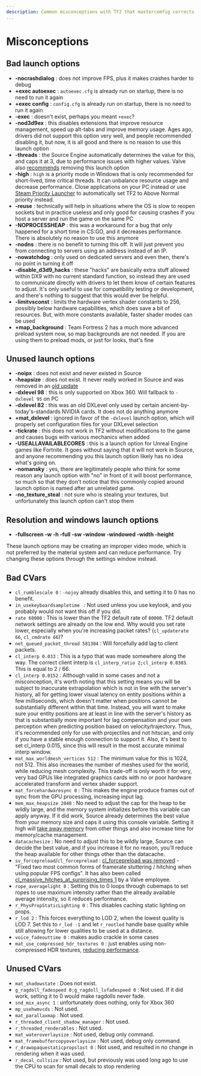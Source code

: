 ```yaml
---
description: Common misconceptions with TF2 that mastercomfig corrects.
...
```


# Misconceptions

## Bad launch options

- **-nocrashdialog** : does not improve FPS, plus it makes crashes harder to debug
- **+exec autoexec** : `autoexec.cfg` is already run on startup, there is no need to run it again
- **+exec config** : `config.cfg` is already run on startup, there is no need to run it again
- **-exec** : doesn't exist, perhaps you meant `+exec`?
- **-nod3d9ex** : this disables extensions that improve resource management, speed up alt-tabs and improve memory usage. Ages ago, drivers did not support this option very well, and people recommended disabling it, but now, it is all good and there is no reason to use this launch option
- **-threads** : the Source Engine automatically determines the value for this, and caps it at 3, due to performance issues with higher values. Valve also [recommends](https://www.reddit.com/r/GlobalOffensive/comments/5y8r7v/in_depth_discussion_of_the_threads_launch_option/dep5yno/) removing this launch option
- **-high** : `high` is a priority mode in Windows that is only recommended for short-lived, time critical threads. It can unbalance resource usage and decrease performance. Close applications on your PC instead or use [Steam Priority Launcher](https://github.com/Leo40Git/SteamPriorityLauncher) to automatically set TF2 to Above Normal priority instead.
- **-reuse** : technically will help in situations where the OS is slow to reopen sockets but in practice useless and only good for causing crashes if you host a server and run the game on the same PC
- **-NOPROCESSHEAP** : this was a workaround for a bug that only happened for a short time in CS:GO, and it decreases performance. There is absolutely no reason to use this anymore
- **-nodns** : there is no benefit to turning this off. It will just prevent you from connecting to servers using an address instead of an IP.
- **-nowatchdog** : only used on dedicated servers and even then, there's no point in turning it off
- **-disable_d3d9_hacks** : these "hacks" are basically extra stuff allowed within DX9 with no current standard function, so instead they are used to communicate directly with drivers to let them know of certain features to adjust. It's only useful to use for compatibility testing or development, and there's nothing to suggest that this would ever be helpful.
- **-limitvsconst** : limits the hardware vertex shader constants to 256, possibly below hardware capabilities, which does save a bit of resources. But, with more constants available, faster shader modes can be used
- **+map_background** : Team Fortress 2 has a much more advanced preload system now, so map backgrounds are not needed. If you are using them to preload mods, or just for looks, that's fine

## Unused launch options

- **-noipx** : does not exist and never existed in Source
- **-heapsize** : does not exist. It never really worked in Source and was removed in an [old update](https://store.steampowered.com/oldnews/4371)
- **-dxlevel 98** : this is only supported on Xbox 360. Will fallback to `-dxlevel 95` on PC
- **-dxlevel 82** : this was an old DXLevel only used by certain ancient-by-today's-standards NVIDIA cards. It does not do anything anymore
- **+mat_dxlevel** : ignored in favor of the `-dxlevel` launch option, which will properly set configuration files for your DXLevel selection
- **-tickrate** : this does not work in TF2 without modifications to the game and causes bugs with various mechanics when added
- **-USEALLAVAILABLECORES** : this is a launch option for Unreal Engine games like Fortnite. It goes without saying that it will not work in Source, and anyone recommending you this launch option likely has no idea what's going on.
- **-nomansky** : yes, there are legitimately people who think for some reason any launch option with "no" in front of it will boost performance, so much so that they don't notice that this commonly copied around launch option is named after an unrelated game.
- **-no_texture_steal** : not sure who is stealing your textures, but unfortunately this launch option can't stop them

## Resolution and windows launch options

- **-fullscreen -w -h -full -sw -window -windowed -width -height**

These launch options may be creating an improper video mode, which is not preferred by the material system and can reduce performance. Try changing these options through the settings window instead.

## Bad CVars

- `cl_rumblescale 0` : `-nojoy` already disables this, and setting it to 0 has no benefit.
- `in_usekeyboardsampletime ` : Not used unless you use keylook, and you probably would not want this off if you did.
- `rate 60000` : This is lower than the TF2 default rate of `80000`. TF2 default network settings are already on the low end. Why would you set rate lower, especially when you're increasing packet rates? (`cl_updaterate 66`, `cl_cmdrate 66`)?
- `net_queued_packet_thread 581304` : Will forcefully add lag to client packets.
- `cl_interp 0.033` : This is a typo that was made somewhere along the way. The correct client interp is `cl_interp_ratio 2;cl_interp 0.0303`. This is equal to 2 / 66.
- `cl_interp 0.0152` : Although valid in some cases and not a misconception, it's worth noting that this setting means you will be subject to inaccurate extrapolation which is not in line with the server's history, all for getting lower visual latency on entity positions within a few milliseconds, which doesn't matter when positions cannot be substantially different within that time. Instead, you will want to make sure your entity positions are at least in line with the server's history as that is substantially more important for lag compensation and your own perception when predicting position based on velocity/trajectory. Thus, it's recommended only for use with projectiles and not hitscan, and only if you have a stable enough connection to support it. Also, it's best to set cl_interp 0.015, since this will result in the most accurate minimal interp window.
- `mat_max_worldmesh_vertices 512` : The minimum value for this is 1024, not 512. This also increases the number of meshes used for the world, while reducing mesh complexity. This trade-off is only worth it for very, very bad GPUs like integrated graphics cards with no or poor hardware accelerated transform and vertex shader support.
- `mat_forcehardwaresync 0` : This makes the engine produce frames out of sync from the GPU processing, increasing input lag.
- `mem_max_heapsize 2048` : No need to adjust the cap for the heap to be wildly large, and the memory system initializes before this variable can apply anyway. If it did work, Source already determines the best value from your memory size and caps it using this console variable. Setting it high will [take away memory](https://github.com/ValveSoftware/Source-1-Games/issues/1543#issuecomment-520534294) from other things and also increase time for memory/cache management.
- `datacachesize` : No need to adjust this to be wildly large, Source can decide the best value, and if you increase it for no reason, you'll reduce the heap available for other things other than the datacache.
- `sv_forcepreload`/`cl_forcepreload` : [cl_forcepreload was removed](https://www.teamfortress.com/post.php?id=19733) - "Fixed two most common forms of framerate stuttering / hitching when using popular FPS configs". It has also been called [cl_massive_hitches_at_surprising_times 1](https://www.reddit.com/r/GlobalOffensive/comments/adq2a4/never_install_csgo_on_an_old_hard_drive/edlbh3d/) by a Valve employee.
- `rope_averagelight 0` : Setting this to 0 loops through cubemaps to set ropes to use maximum intensity rather than the already available average intensity, so it reduces performance.
- `r_PhysPropStaticLighting 0` : This disables caching static lighting on props.
- `r_lod 2` : This forces everything to LOD 2, when the lowest quality is LOD 7. Set this to `r_lod -1` and let `r_rootlod` handle base quality while still allowing for lower qualities to be used at a distance.
- `voice_fadeouttime 0` : makes audio crackle in some cases
- `mat_use_compressed_hdr_textures 0` : just enables using non-compressed HDR textures, [reducing performance](https://github.com/ValveSoftware/Source-1-Games/issues/2783#issuecomment-526368186).

## Unused CVars

- `mat_shadowstate` : Does not exist.
- `g_ragdoll_fadespeed 0;g_ragdoll_lvfadespeed 0` : Not used. If it did work, setting it to 0 would make ragdolls never fade.
- `snd_mix_async 1` : unfortunately does nothing, only for Xbox 360
- `mp_usehwmvcds` : Not used.
- `mat_parallaxmap` : Not used.
- `r_threaded_client_shadow_manager` : Not used.
- `r_threaded_renderables` : Not used.
- `mat_wateroverlaysize` : Not used, debug only command.
- `mat_framebuffercopyoverlaysize` : Not used, debug only command.
- `r_drawopaquestaticpropslast 0` : Not used, and resulted in no change in rendering when it was used.
- `r_decal_cullsize` : Not used, but previously was used long ago to use the CPU to scan for small decals to stop rendering
